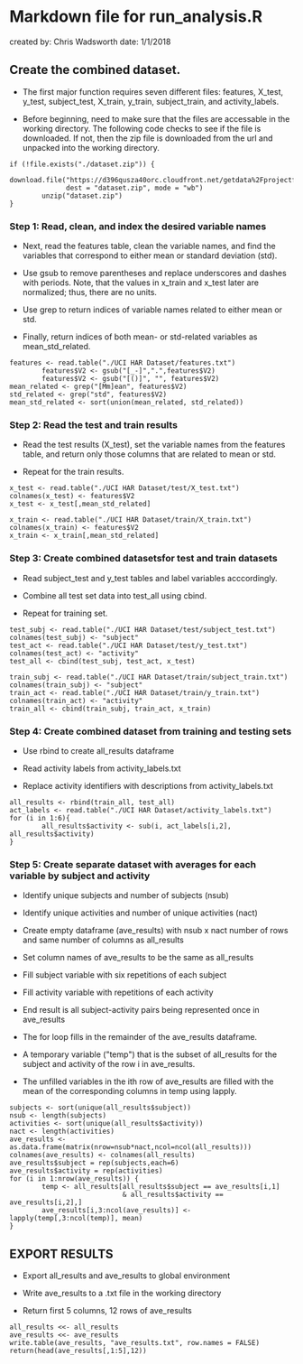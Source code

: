 # Markdown file for run_analysis.R
created by: Chris Wadsworth
date: 1/1/2018

## Create the combined dataset. 

* The first major function requires seven different files: features, X_test, y_test, subject_test, X_train, y_train, subject_train, and activity_labels.

* Before beginning, need to make sure that the files are accessable in the working directory.  The following code checks to see if the file is downloaded.  If not, then the zip file is downloaded from the url and unpacked into the working directory.

```{r File Download}
if (!file.exists("./dataset.zip")) {
        download.file("https://d396qusza40orc.cloudfront.net/getdata%2Fprojectfiles%2FUCI%20HAR%20Dataset.zip",
              dest = "dataset.zip", mode = "wb")
        unzip("dataset.zip")
}
```

### Step 1:  Read, clean, and index the desired variable names

* Next, read the features table, clean the variable names, and find the variables that correspond to either mean or standard deviation (std).

* Use gsub to remove parentheses and replace underscores and dashes with periods.  Note, that the values in x_train and x_test later are normalized; thus, there are no units.

* Use grep to return indices of variable names related to either mean or std.

* Finally, return indices of both mean- or std-related variables as mean_std_related.

```{r}
features <- read.table("./UCI HAR Dataset/features.txt")
        features$V2 <- gsub("[_-]",".",features$V2)
        features$V2 <- gsub("[()]", "", features$V2)
mean_related <- grep("[Mm]ean", features$V2)
std_related <- grep("std", features$V2)
mean_std_related <- sort(union(mean_related, std_related))
```

### Step 2:  Read the test and train results

* Read the test results (X_test), set the variable names from the features table, and return only those columns that are related to mean or std.

* Repeat for the train results.

```{r}
x_test <- read.table("./UCI HAR Dataset/test/X_test.txt")
colnames(x_test) <- features$V2
x_test <- x_test[,mean_std_related]
        
x_train <- read.table("./UCI HAR Dataset/train/X_train.txt")
colnames(x_train) <- features$V2
x_train <- x_train[,mean_std_related]
```

### Step 3:  Create combined datasetsfor test and train datasets

* Read subject_test and y_test tables and label variables acccordingly.

* Combine all test set data into test_all using cbind.

* Repeat for training set.

```{r}
test_subj <- read.table("./UCI HAR Dataset/test/subject_test.txt")
colnames(test_subj) <- "subject"
test_act <- read.table("./UCI HAR Dataset/test/y_test.txt")
colnames(test_act) <- "activity"
test_all <- cbind(test_subj, test_act, x_test)
        
train_subj <- read.table("./UCI HAR Dataset/train/subject_train.txt")
colnames(train_subj) <- "subject"
train_act <- read.table("./UCI HAR Dataset/train/y_train.txt")
colnames(train_act) <- "activity"
train_all <- cbind(train_subj, train_act, x_train)
```

### Step 4:  Create combined dataset from training and testing sets

* Use rbind to create all_results dataframe

* Read activity labels from activity_labels.txt

* Replace activity identifiers with descriptions from activity_labels.txt

```{r}
all_results <- rbind(train_all, test_all)
act_labels <- read.table("./UCI HAR Dataset/activity_labels.txt")
for (i in 1:6){
        all_results$activity <- sub(i, act_labels[i,2], all_results$activity)
}
```

### Step 5:  Create separate dataset with averages for each variable by subject and activity

* Identify unique subjects and number of subjects (nsub)

* Identify unique activities and number of unique activities (nact)

* Create empty dataframe (ave_results) with nsub x nact number of rows and same number of columns as all_results

* Set column names of ave_results to be the same as all_results

* Fill subject variable with six repetitions of each subject

* Fill activity variable with repetitions of each activity

* End result is all subject-activity pairs being represented once in ave_results

* The for loop fills in the remainder of the ave_results dataframe.

* A temporary variable ("temp") that is the subset of all_results for the subject and activity of the row i in ave_results.

* The unfilled variables in the ith row of ave_results are filled with the mean of the corresponding columns in temp using lapply.

```{r}
subjects <- sort(unique(all_results$subject))
nsub <- length(subjects)
activities <- sort(unique(all_results$activity))
nact <- length(activities)
ave_results <- as.data.frame(matrix(nrow=nsub*nact,ncol=ncol(all_results))) 
colnames(ave_results) <- colnames(all_results) 
ave_results$subject = rep(subjects,each=6)
ave_results$activity = rep(activities)
for (i in 1:nrow(ave_results)) {
        temp <- all_results[all_results$subject == ave_results[i,1]
                            & all_results$activity == ave_results[i,2],]
        ave_results[i,3:ncol(ave_results)] <- lapply(temp[,3:ncol(temp)], mean)
}
```

## EXPORT RESULTS

* Export all_results and ave_results to global environment

* Write ave_results to a .txt file in the working directory

* Return first 5 columns, 12 rows of ave_results

```{r}
all_results <<- all_results
ave_results <<- ave_results
write.table(ave_results, "ave_results.txt", row.names = FALSE)
return(head(ave_results[,1:5],12))
```
